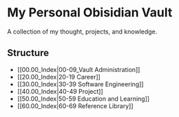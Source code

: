 # My Personal Obisidian Vault

A collection of my thought, projects, and knowledge.

## Structure

- [[00.00_Index|00-09_Vault Administration]]
- [[20.00_Index|20-19 Career]]
- [[30.00_Index|30-39 Software Engineering]]
- [[40.00_Index|40-49 Project]]
- [[50.00_Index|50-59 Education and Learning]]
- [[60.00_Index|60-69 Reference Library]]
